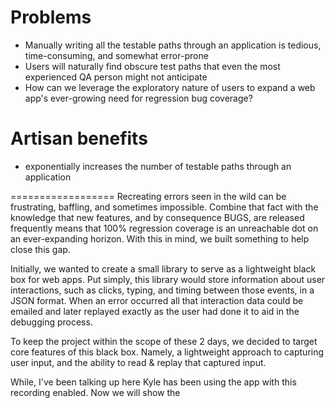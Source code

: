 # Problems
  - Manually writing all the testable paths through an application is tedious, time-consuming, and somewhat error-prone
  - Users will naturally find obscure test paths that even the most experienced QA person might not anticipate
  - How can we leverage the exploratory nature of users to expand a web app's ever-growing need for regression bug coverage?

# Artisan benefits
  - exponentially increases the number of testable paths through an application


==================
Recreating errors seen in the wild can be frustrating, baffling, and sometimes impossible. Combine that fact with the knowledge that new features, and by consequence BUGS, are released frequently means that 100% regression coverage is an unreachable dot on an ever-expanding horizon. With this in mind, we built something to help close this gap.

Initially, we wanted to create a small library to serve as a lightweight black box for web apps. Put simply, this library would store information about user  interactions, such as clicks, typing, and timing between those events, in a JSON format. When an error occurred all that interaction data could be emailed and later replayed exactly as the user had done it to aid in the debugging process.

To keep the project within the scope of these 2 days, we decided to target core features of this black box. Namely, a lightweight approach to capturing user input, and the ability to read & replay that captured input.

While, I've been talking up here Kyle has been using the app with this recording enabled. Now we will show the
